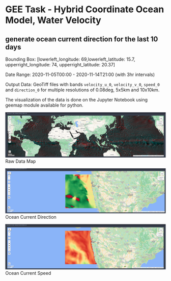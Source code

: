 # GEE Task - Hybrid Coordinate Ocean Model, Water Velocity
## generate ocean current direction for the last 10 days

Bounding Box: [lowerleft_longitude: 69,lowerleft_latitude: 15.7, upperright_longitude: 74, upperright_latitude: 20.37]

Date Range: 2020-11-05T00:00 - 2020-11-14T21:00 (with 3hr intervals)

Output Data: GeoTiff files with bands `velocity_u_0`, `velocity_v_0`, `speed_0` and `direction_0` for multiple resolutions of 0.08deg, 5x5km and 10x10km.

The visualization of the data is done on the Jupyter Notebook using geemap module available for python.

![Raw Data Map](raw_data_map.png)
Raw Data Map

![Ocean Current Direction](ocean_current_Direction.png)
Ocean Current Direction

![Ocean Current Speed](ocean_current_speed.png)
Ocean Current Speed